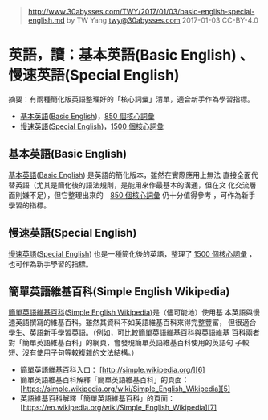 ﻿> http://www.30abysses.com/TWY/2017/01/03/basic-english-special-english.md
> by TW Yang <twy@30abysses.com> 2017-01-03 CC-BY-4.0

# 英語，讀：基本英語(Basic English) 、慢速英語(Special English)

摘要：有兩種簡化版英語整理好的「核心詞彙」清單，適合新手作為學習指標。

* [基本英語][1]([Basic English][2])，[850 個核心詞彙][3]
* [慢速英語][8]([Special English][9])，[1500 個核心詞彙][10]


## 基本英語(Basic English)

[基本英語][1]([Basic English][2]) 是英語的簡化版本，雖然在實際應用上無法
直接全面代替英語（尤其是簡化後的語法規則，是能用來作最基本的溝通，但在文
化交流層面則嫌不足），但它整理出來的　[850 個核心詞彙][3] 仍十分值得參考
，可作為新手學習的指標。

[1]: https://zh.wikipedia.org/zh-tw/%E5%9F%BA%E6%9C%AC%E8%8B%B1%E8%AA%9E
[2]: https://simple.wikipedia.org/wiki/Basic_English
[3]: https://simple.wikipedia.org/wiki/Basic_English#Related_pages.


##  慢速英語(Special English)

[慢速英語][8]([Special English][9]) 也是一種簡化後的英語，整理了
[1500 個核心詞彙][10] ，也可作為新手學習的指標。

[8]: https://zh.wikipedia.org/zh-tw/%E6%85%A2%E9%80%9F%E8%8B%B1%E8%AA%9E
[9]: https://en.wikipedia.org/wiki/Special_English
[10]: https://simple.wikipedia.org/wiki/Wikipedia:VOA_Special_English_Word_Book


##  簡單英語維基百科(Simple English Wikipedia)

[簡單英語維基百科][4]([Simple English Wikipedia][5])是（儘可能地）使用基
本英語與慢速英語撰寫的維基百科。雖然其資料不如英語維基百科來得完整豐富，
但很適合學生、英語新手學習英語。（例如，可比較簡單英語維基百科與英語維基
百科兩者對「簡單英語維基百科」的網頁，會發現簡單英語維基百科使用的英語句
子較短、沒有使用子句等較複雜的文法結構。）

* 簡單英語維基百科入口： [http://simple.wikipedia.org/][6]
* 簡單英語維基百科解釋「簡單英語維基百科」的頁面： [https://simple.wikipedia.org/wiki/Simple_English_Wikipedia][5]
* 英語維基百科解釋「簡單英語維基百科」的頁面： [https://en.wikipedia.org/wiki/Simple_English_Wikipedia][7]

[4]: https://zh.wikipedia.org/zh-tw/%E7%B0%A1%E5%96%AE%E8%8B%B1%E8%AA%9E%E7%B6%AD%E5%9F%BA%E7%99%BE%E7%A7%91
[5]: https://simple.wikipedia.org/wiki/Simple_English_Wikipedia
[6]: http://simple.wikipedia.org/
[7]: https://en.wikipedia.org/wiki/Simple_English_Wikipedia
